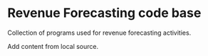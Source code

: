 # Revenue Forecasting code base

Collection of programs used for revenue forecasting activities.

Add content from local source.

